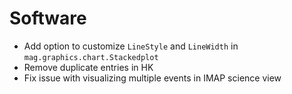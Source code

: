 # Software

- Add option to customize `LineStyle` and `LineWidth` in `mag.graphics.chart.Stackedplot`
- Remove duplicate entries in HK
- Fix issue with visualizing multiple events in IMAP science view
